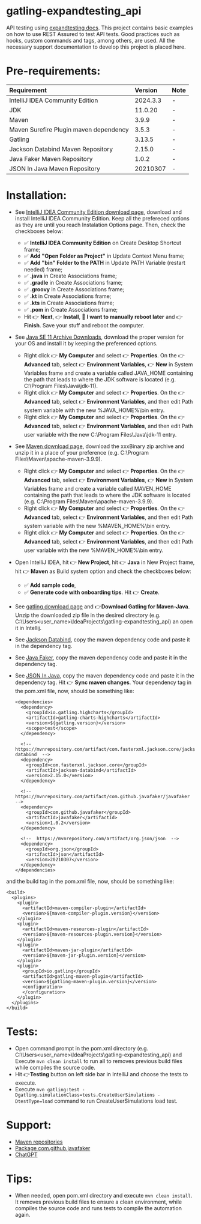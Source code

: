 # gatling-expandtesting_api

API testing using [expandtesting docs](https://practice.expandtesting.com/notes/api/api-docs/). This project contains basic examples on how to use REST Assured to test API tests. Good practices such as hooks, custom commands and tags, among others, are used. All the necessary support documentation to develop this project is placed here.

# Pre-requirements:

| Requirement                                    | Version        | Note                                                            |
| :--------------------------------------------- |:---------------| :-------------------------------------------------------------- |
| IntelliJ IDEA Community Edition                | 2024.3.3       | -                                                               |
| JDK                                            | 11.0.20        | -                                                               |
| Maven                                          | 3.9.9          | -                                                               |
| Maven Surefire Plugin maven dependency         | 3.5.3          | -                                                               |
| Gatling                                        | 3.13.5         | -                                                               |
| Jackson Databind Maven Repository              | 2.15.0         | -                                                               |
| Java Faker Maven Repository                    | 1.0.2          | -                                                               |
| JSON In Java Maven Repository                  | 20210307       | -                                                               |

# Installation:

- See [IntelliJ IDEA Community Edition download page](https://www.jetbrains.com/idea/download/?section=windows), download and install IntelliJ IDEA Community Edition. Keep all the prefereced options as they are until you reach Instalation Options page. Then, check the checkboxes below: 
  - :white_check_mark: **IntelliJ IDEA Community Edition** on Create Desktop Shortcut frame; 
  - :white_check_mark: **Add "Open Folder as Project"** in Update Context Menu frame; 
  - :white_check_mark: **Add "bin" Folder to the PATH** in Update PATH Variable (restart needed) frame; 
  - :white_check_mark: **.java** in Create Associations frame; 
  - :white_check_mark: **.gradle** in Create Associations frame; 
  - :white_check_mark: **.groovy** in Create Associations frame; 
  - :white_check_mark: **.kt** in Create Associations frame; 
  - :white_check_mark: **.kts** in Create Associations frame; 
  - :white_check_mark: **.pom** in Create Associations frame;
  - Hit :point_right: **Next**, :point_right: **Install**, :radio_button: **I want to manually reboot later** and :point_right: **Finish**. Save your stuff and reboot the computer.
- See [Java SE 11 Archive Downloads](https://www.oracle.com/br/java/technologies/javase/jdk11-archive-downloads.html), download the proper version for your OS and install it by keeping the preferenced options. 
  - Right click :point_right: **My Computer** and select :point_right: **Properties**. On the :point_right: **Advanced** tab, select :point_right: **Environment Variables**, :point_right: **New** in System Variables frame and create a variable called JAVA_HOME containing the path that leads to where the JDK software is located (e.g. C:\Program Files\Java\jdk-11).
  - Right click :point_right: **My Computer** and select :point_right: **Properties**. On the :point_right: **Advanced** tab, select :point_right: **Environment Variables**, and then edit Path system variable with the new %JAVA_HOME%\bin entry.
  - Right click :point_right: **My Computer** and select :point_right: **Properties**. On the :point_right: **Advanced** tab, select :point_right: **Environment Variables**, and then edit Path user variable with the new C:\Program Files\Java\jdk-11 entry.
- See [Maven download page](https://maven.apache.org/download.cgi), download the xxxBinary zip archive and unzip it in a place of your preference (e.g. C:\Program Files\Maven\apache-maven-3.9.9).
  - Right click :point_right: **My Computer** and select :point_right: **Properties**. On the :point_right: **Advanced** tab, select :point_right: **Environment Variables**, :point_right: **New** in System Variables frame and create a variable called MAVEN_HOME containing the path that leads to where the JDK software is located (e.g. C:\Program Files\Maven\apache-maven-3.9.9).
  - Right click :point_right: **My Computer** and select :point_right: **Properties**. On the :point_right: **Advanced** tab, select :point_right: **Environment Variables**, and then edit Path system variable with the new %MAVEN_HOME%\bin entry.
  - Right click :point_right: **My Computer** and select :point_right: **Properties**. On the :point_right: **Advanced** tab, select :point_right: **Environment Variables**, and then edit Path user variable with the new %MAVEN_HOME%\bin entry.
- Open IntelliJ IDEA, hit :point_right: **New Project**, hit :point_right: **Java** in New Project frame, hit :point_right: **Maven** as Build system option and check the checkboxes below:
  - :white_check_mark: **Add sample code**,
  - :white_check_mark: **Generate code with onboarding tips**.
Hit :point_right: **Create**.
- See [gatling download page](https://docs.gatling.io/reference/install/oss/) and :point_right:**Download Gatling for Maven-Java**. Unzip the downloaded zip file in the desired directory (e.g. C:\Users\<user_name>\IdeaProjects\gatling-expandtesting_api) an open it in Intellij. 
- See [Jackson Databind](https://mvnrepository.com/artifact/com.fasterxml.jackson.core/jackson-databind/2.15.0), copy the maven dependency code and paste it in the dependency tag.
- See [Java Faker](https://mvnrepository.com/artifact/com.github.javafaker/javafaker/1.0.2), copy the maven dependency code and paste it in the dependency tag.
- See [JSON In Java](https://mvnrepository.com/artifact/org.json/json/20210307), copy the maven dependency code and paste it in the dependency tag. Hit :point_right: **Sync maven changes**. Your dependency tag in the pom.xml file, now, should be something like:

  ```
  <dependencies>
    <dependency>
      <groupId>io.gatling.highcharts</groupId>
      <artifactId>gatling-charts-highcharts</artifactId>
      <version>${gatling.version}</version>
      <scope>test</scope>
    </dependency>

    <!--  https://mvnrepository.com/artifact/com.fasterxml.jackson.core/jackson-databind  -->
    <dependency>
      <groupId>com.fasterxml.jackson.core</groupId>
      <artifactId>jackson-databind</artifactId>
      <version>2.15.0</version>
    </dependency>

    <!--  https://mvnrepository.com/artifact/com.github.javafaker/javafaker  -->
    <dependency>
      <groupId>com.github.javafaker</groupId>
      <artifactId>javafaker</artifactId>
      <version>1.0.2</version>
    </dependency>

    <!--  https://mvnrepository.com/artifact/org.json/json  -->
    <dependency>
      <groupId>org.json</groupId>
      <artifactId>json</artifactId>
      <version>20210307</version>
    </dependency>
  </dependencies>
  ``` 

and the build tag in the pom.xml file, now, should be something like:

  ```
  <build>
    <plugins>
      <plugin>
        <artifactId>maven-compiler-plugin</artifactId>
        <version>${maven-compiler-plugin.version}</version>
      </plugin>
      <plugin>
        <artifactId>maven-resources-plugin</artifactId>
        <version>${maven-resources-plugin.version}</version>
      </plugin>
      <plugin>
        <artifactId>maven-jar-plugin</artifactId>
        <version>${maven-jar-plugin.version}</version>
      </plugin>
      <plugin>
        <groupId>io.gatling</groupId>
        <artifactId>gatling-maven-plugin</artifactId>
        <version>${gatling-maven-plugin.version}</version>
        <configuration>
        </configuration>
      </plugin>
    </plugins>
  </build>
  ``` 

# Tests:

- Open command prompt in the pom.xml directory (e.g. C:\Users\<user_name>\IdeaProjects\gatling-expandtesting_api) and Execute ```mvn clean install``` to run all to removes previous build files while compiles the source code.
- Hit :point_right:**Testing** button on left side bar in IntelliJ and choose the tests to execute. 
- Execute ```mvn gatling:test -Dgatling.simulationClass=tests.CreateUserSimulations -DtestType=load``` command to run CreateUserSimulations load test. 

# Support:

- [Maven repositories](https://mvnrepository.com/)
- [Package com.github.javafaker](https://javadoc.io/static/com.github.javafaker/javafaker/1.0.2/com/github/javafaker/package-summary.html)
- [ChatGPT](https://chatgpt.com/)

# Tips:

- When needed, open pom.xml directory and execute ```mvn clean install```. It removes previous build files to ensure a clean environment, while compiles the source code and runs tests to compile the automation again. 

